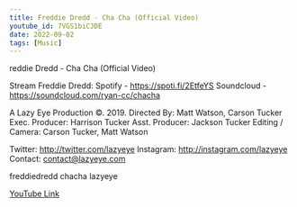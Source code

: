 ```yaml
---
title: Freddie Dredd - Cha Cha (Official Video)
youtube_id: 7VGS1biCJDE
date: 2022-09-02
tags: [Music]
---
```

reddie Dredd - Cha Cha (Official Video)

Stream Freddie Dredd:
Spotify - https://spoti.fi/2EtfeYS
Soundcloud - https://soundcloud.com/ryan-cc/chacha

A Lazy Eye Production ©. 2019. 
Directed By: Matt Watson, Carson Tucker
Exec. Producer: Harrison Tucker
Asst. Producer: Jackson Tucker
Editing / Camera: Carson Tucker, Matt Watson

Twitter: http://twitter.com/lazyeye
Instagram: http://instagram.com/lazyeye
Contact: contact@lazyeye.com

freddiedredd chacha lazyeye

[YouTube Link](https://www.youtube.com/watch?v=7VGS1biCJDE)
